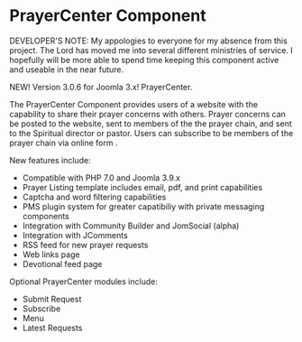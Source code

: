 # PrayerCenter Component 

DEVELOPER'S NOTE:  My appologies to everyone for my absence from this project.  The Lord has moved me into several different ministries of service.  I hopefully will be more able to spend time keeping this component active and useable in the near future.


NEW!  Version 3.0.6 for Joomla 3.x! PrayerCenter.

The PrayerCenter Component provides users of a website with the capability to share their prayer concerns with others. Prayer concerns can be posted to the website, sent to members of the the prayer chain, and sent to the Spiritual director or pastor. Users can subscribe to be members of the prayer chain via online form .

 

New features include:
* Compatible with PHP 7.0 and Joomla 3.9.x
* Prayer Listing template includes email, pdf, and print capabilities
* Captcha and word filtering capabilities
* PMS plugin system for greater capatibiliy with private messaging components
* Integration with Community Builder and JomSocial (alpha)
* Integration with JComments
* RSS feed for new prayer requests
* Web links page
* Devotional feed page

Optional PrayerCenter modules include:
* Submit Request
* Subscribe
* Menu
* Latest Requests
